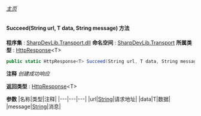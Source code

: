 ###### [主页](./Index.md "主页")
#### Succeed(String url, T data, String message) 方法
**程序集** : [SharpDevLib.Transport.dll](./SharpDevLib.Transport.assembly.md "SharpDevLib.Transport.dll")
**命名空间** : [SharpDevLib.Transport](./SharpDevLib.Transport.namespace.md "SharpDevLib.Transport")
**所属类型** : [HttpResponse](./SharpDevLib.Transport.HttpResponse.1.md "HttpResponse")\<T\>
``` csharp
public static HttpResponse<T> Succeed(String url, T data, String message)
```
**注释**
*创建成功响应*

**返回类型** : [HttpResponse](./SharpDevLib.Transport.HttpResponse.1.md "HttpResponse")\<T\>

**参数**
|名称|类型|注释|
|---|---|---|
|url|[String](https://learn.microsoft.com/en-us/dotnet/api/system.string "String")|请求地址|
|data|T|数据|
|message|[String](https://learn.microsoft.com/en-us/dotnet/api/system.string "String")|消息|

